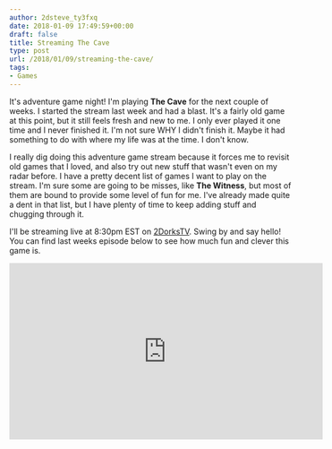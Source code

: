 ```yaml
---
author: 2dsteve_ty3fxq
date: 2018-01-09 17:49:59+00:00
draft: false
title: Streaming The Cave
type: post
url: /2018/01/09/streaming-the-cave/
tags:
- Games
---
```


It's adventure game night! I'm playing **The Cave** for the next couple of weeks. I started the stream last week and had a blast. It's a fairly old game at this point, but it still feels fresh and new to me. I only ever played it one time and I never finished it. I'm not sure WHY I didn't finish it. Maybe it had something to do with where my life was at the time. I don't know.

I really dig doing this adventure game stream because it forces me to revisit old games that I loved, and also try out new stuff that wasn't even on my radar before. I have a pretty decent list of games I want to play on the stream. I'm sure some are going to be misses, like **The Witness**, but most of them are bound to provide some level of fun for me. I've already made quite a dent in that list, but I have plenty of time to keep adding stuff and chugging through it.

I'll be streaming live at 8:30pm EST on [2DorksTV](http://www.twitch.tv/2dorks). Swing by and say hello! You can find last weeks episode below to see how much fun and clever this game is.

<iframe src="https://www.youtube.com/embed/EK03BdTK0yk" allowfullscreen="allowfullscreen" height="315" frameborder="0" width="560"></iframe>
